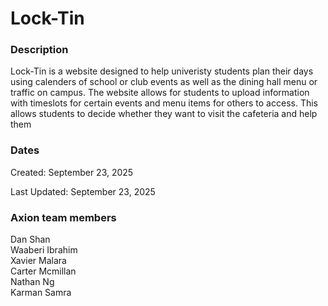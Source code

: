 # Lock-Tin

### Description

Lock-Tin is a website designed to help univeristy students plan their days using calenders of school or club events as well as the dining hall menu or traffic on campus. The website allows for students to upload information with timeslots for certain events and menu items for others to access. This allows students to decide whether they want to visit the cafeteria and help them   

### Dates

Created: September 23, 2025

Last Updated: September 23, 2025

### Axion team members

Dan Shan<br>
Waaberi Ibrahim<br>
Xavier Malara<br>
Carter Mcmillan<br>
Nathan Ng<br>
Karman Samra<br>

